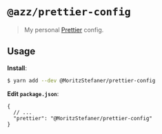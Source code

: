 # `@azz/prettier-config`

> My personal [Prettier](https://prettier.io) config.

## Usage

**Install**:

```bash
$ yarn add --dev @MoritzStefaner/prettier-config
```

**Edit `package.json`**:

```jsonc
{
  // ...
  "prettier": "@MoritzStefaner/prettier-config"
}
```
